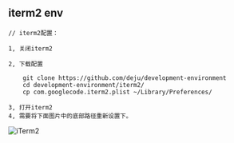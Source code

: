 ## iterm2 env

    // iterm2配置：
    
    1, 关闭iterm2

    2, 下载配置

        git clone https://github.com/deju/development-environment
        cd development-environment/iterm2/
        cp com.googlecode.iterm2.plist ~/Library/Preferences/

    3, 打开iterm2
    4, 需要将下面图片中的底部路径重新设置下。


![iTerm2](http://)